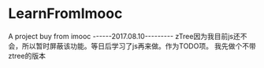 # LearnFromImooc
A project buy from imooc
------2017.08.10---------
zTree因为我目前js还不会，所以暂时屏蔽该功能。等日后学习了js再来做。作为TODO项。
我先做个不带ztree的版本
